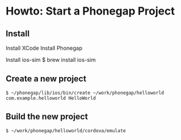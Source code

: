 Howto: Start a Phonegap Project
===============================	

Install
-------
Install XCode 
Install Phonegap

Install ios-sim
	$ brew install ios-sim


Create a new project
--------------------
	$ ~/phonegap/lib/ios/bin/create ~/work/phonegap/helloworld com.example.helloworld HelloWorld


Build the new project
---------------------
	$ ~/work/phonegap/helloworld/cordova/emulate
